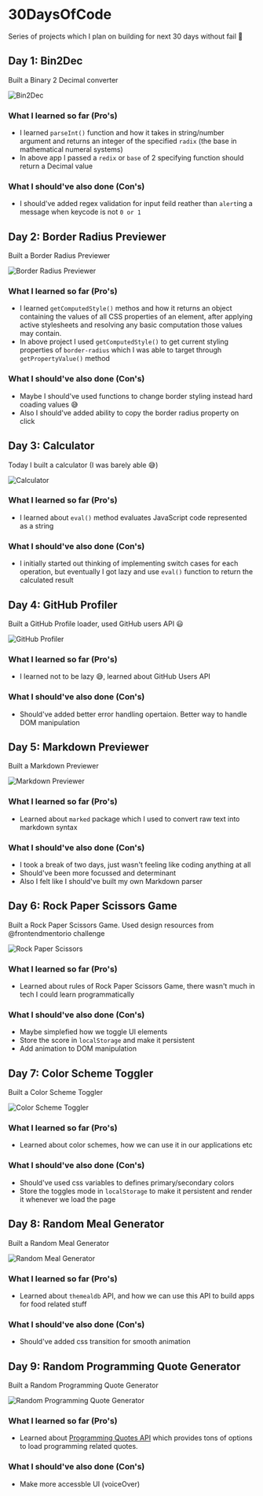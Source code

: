 # 30DaysOfCode

Series of projects which I plan on building for next 30 days without fail 🤨

## Day 1: Bin2Dec

Built a Binary 2 Decimal converter

![Bin2Dec](./day-1/Bin2Dec.gif)

### What I learned so far (Pro's)

- I learned `parseInt()` function and how it takes in string/number argument and returns an integer of the specified `radix` (the base in mathematical numeral systems)
- In above app I passed a `redix` or `base` of 2 specifying function should return a Decimal value

### What I should've also done (Con's)

- I should've added regex validation for input feild reather than `alert`ing a message when keycode is not `0 or 1`


## Day 2: Border Radius Previewer

Built a Border Radius Previewer

![Border Radius Previewer](./day-2/Border-Radius-Previewer.gif)

### What I learned so far (Pro's)

- I learned `getComputedStyle()` methos and how it returns an object containing the values of all CSS properties of an element, after applying active stylesheets and resolving any basic computation those values may contain.
- In above project I used `getComputedStyle()` to get current styling properties of `border-radius` which I was able to target through `getPropertyValue()` method

### What I should've also done (Con's)

- Maybe I should've used functions to change border styling instead hard coading values 😅
- Also I should've added ability to copy the border radius property on click


## Day 3: Calculator

Today I built a calculator (I was barely able 😅)

![Calculator](./day-3/Calculator.gif)

### What I learned so far (Pro's)

- I learned about `eval()` method evaluates JavaScript code represented as a string

### What I should've also done (Con's)

- I initially started out thinking of implementing switch cases for each operation, but eventually I got lazy and use `eval()` function to return the calculated result

## Day 4: GitHub Profiler

Built a GitHub Profile loader, used GitHub users API 😃

![GitHub Profiler](./day-4/GitHub-Profiler.gif)

### What I learned so far (Pro's)

- I learned not to be lazy 😅, learned about GitHub Users API

### What I should've also done (Con's)

- Should've added better error handling opertaion. Better way to handle DOM manipulation

## Day 5: Markdown Previewer

Built a Markdown Previewer

![Markdown Previewer](./day-5/Markdown-Previewer.png)

### What I learned so far (Pro's)

- Learned about `marked` package which I used to convert raw text into markdown syntax

### What I should've also done (Con's)

- I took a break of two days, just wasn't feeling like coding anything at all
- Should've been more focussed and determinant
- Also I felt like I should've built my own Markdown parser


## Day 6: Rock Paper Scissors Game

Built a Rock Paper Scissors Game. Used design resources from @frontendmentorio challenge

![Rock Paper Scissors](./day-6/Rock-Paper-Scissors.gif)

### What I learned so far (Pro's)

- Learned about rules of Rock Paper Scissors Game, there wasn't much in tech I could learn programmatically

### What I should've also done (Con's)

- Maybe simplefied how we toggle UI elements
- Store the score in `localStorage` and make it persistent
- Add animation to DOM manipulation

## Day 7: Color Scheme Toggler

Built a Color Scheme Toggler

![Color Scheme Toggler](./day-7/Color-Scheme-Toggler.gif)

### What I learned so far (Pro's)

- Learned about color schemes, how we can use it in our applications etc

### What I should've also done (Con's)

- Should've used css variables to defines primary/secondary colors
- Store the toggles mode in `localStorage` to make it persistent and render it whenever we load the page

## Day 8: Random Meal Generator

Built a Random Meal Generator

![Random Meal Generator](./day-8/Random-Meal-Generator.png)

### What I learned so far (Pro's)

- Learned about `themealdb` API, and how we can use this API to build apps for food related stuff

### What I should've also done (Con's)

- Should've added css transition for smooth animation


## Day 9: Random Programming Quote Generator

Built a Random Programming Quote Generator

![Random Programming Quote Generator](./day-9/Programming-Quotes.gif)

### What I learned so far (Pro's)

- Learned about [Programming Quotes API](https://programming-quotes-api.herokuapp.com/) which provides tons of options to load programming related quotes.

### What I should've also done (Con's)

- Make more accessble UI (voiceOver)
